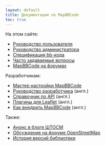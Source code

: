 ```yaml
---
layout: default
title: Документация по MapBBCode
toc: true
---
```


На этом сайте:

* [Руководство пользователя](guide.html)
* [Руководство администратора](admin.html)
* [Спецификация bb-кода](bbcode.html)
* [Часто задаваемые вопросы](faq.html)
* [MapBBCode на форумах](forums.html)

Разработчикам:

* [Мастер настройки MapBBCode](wizard.html)
* [Руководство разработчика](../tutorial.html) (англ.)
* [Справочник по API](../api.html) (англ.)
* [Плагины для Leaflet](../leaflet.html) (англ.)
* [Как внедрить MapBBCode](../embedding.html) (англ.)

Также:

* [Анонс в блоге ШТОСМ](http://shtosm.ru/all/karty-dlya-vseh-darom/)
* [Обсуждение на форуме OpenStreetMap](http://forum.openstreetmap.org/viewtopic.php?id=23076)
* [История версий библиотеки](https://github.com/MapBBCode/mapbbcode/blob/master/CHANGELOG.md)
